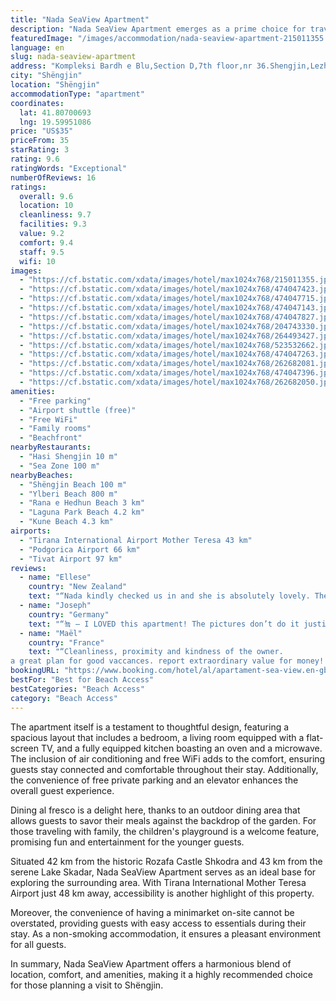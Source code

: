 ```yaml
---
title: "Nada SeaView Apartment"
description: "Nada SeaView Apartment emerges as a prime choice for travelers seeking the perfect blend of comfort and convenience in Shëngjin."
featuredImage: "/images/accommodation/nada-seaview-apartment-215011355.jpg"
language: en
slug: nada-seaview-apartment
address: "Kompleksi Bardh e Blu,Section D,7th floor,nr 36.Shengjin,Lezhe., 4001 Shëngjin, Albania"
city: "Shëngjin"
location: "Shëngjin"
accommodationType: "apartment"
coordinates:
  lat: 41.80700693
  lng: 19.59951086
price: "US$35"
priceFrom: 35
starRating: 3
rating: 9.6
ratingWords: "Exceptional"
numberOfReviews: 16
ratings:
  overall: 9.6
  location: 10
  cleanliness: 9.7
  facilities: 9.3
  value: 9.2
  comfort: 9.4
  staff: 9.5
  wifi: 10
images:
  - "https://cf.bstatic.com/xdata/images/hotel/max1024x768/215011355.jpg?k=b1005704de16f5a50cd5b5495557d2a47026f4809ed7b05228902773d7a161d2&o=&hp=1"
  - "https://cf.bstatic.com/xdata/images/hotel/max1024x768/474047423.jpg?k=4dd767e83d74181b19f0346e0d8b413eebe9573e378bd67ef9d0907d6a43ef08&o=&hp=1"
  - "https://cf.bstatic.com/xdata/images/hotel/max1024x768/474047715.jpg?k=c70199401c41974786538ce016d6f9e97b02cb3d597554644a3217b87967d4cc&o=&hp=1"
  - "https://cf.bstatic.com/xdata/images/hotel/max1024x768/474047143.jpg?k=daee1cc27a2e7feecd4b937c8ad7144bb109c83df28b57fea366ab3c9cf74e42&o=&hp=1"
  - "https://cf.bstatic.com/xdata/images/hotel/max1024x768/474047827.jpg?k=292666c2b7e3f301418a82e79c369a3818ae12bf3d687976cb76d64dd4c2905d&o=&hp=1"
  - "https://cf.bstatic.com/xdata/images/hotel/max1024x768/204743330.jpg?k=6081d0fb2c790db388b7138d127a3d9549e351a4682a4c1ebceb829a9d3ba69d&o=&hp=1"
  - "https://cf.bstatic.com/xdata/images/hotel/max1024x768/264493427.jpg?k=08d808f7bfe88c3fb993934d3d0a0d8823499a37e944f14f30901e2f7b734e87&o=&hp=1"
  - "https://cf.bstatic.com/xdata/images/hotel/max1024x768/523532662.jpg?k=b816a1dbfbea6969892710dbb652d89c8a9b87c17b3014406f9502143d278831&o=&hp=1"
  - "https://cf.bstatic.com/xdata/images/hotel/max1024x768/474047263.jpg?k=b92fc1c1bd51d75a03d97822a14190ca6c3f43df7edce7fa50e0b25beddeef6f&o=&hp=1"
  - "https://cf.bstatic.com/xdata/images/hotel/max1024x768/262682081.jpg?k=c96ff6bdee135ec9ad3151314d178c5e66892376665813c82bbedc6c46ac3371&o=&hp=1"
  - "https://cf.bstatic.com/xdata/images/hotel/max1024x768/474047396.jpg?k=be6e245d33b1b43f77c371bb752f71419b4953027577bfca40276d199883f403&o=&hp=1"
  - "https://cf.bstatic.com/xdata/images/hotel/max1024x768/262682050.jpg?k=3aa19457da455142cbed9e580f83bd0c7ae2fe2d8623b2245c9e5bbc63b410d0&o=&hp=1"
amenities:
  - "Free parking"
  - "Airport shuttle (free)"
  - "Free WiFi"
  - "Family rooms"
  - "Beachfront"
nearbyRestaurants:
  - "Hasi Shengjin 10 m"
  - "Sea Zone 100 m"
nearbyBeaches:
  - "Shëngjin Beach 100 m"
  - "Ylberi Beach 800 m"
  - "Rana e Hedhun Beach 3 km"
  - "Laguna Park Beach 4.2 km"
  - "Kune Beach 4.3 km"
airports:
  - "Tirana International Airport Mother Teresa 43 km"
  - "Podgorica Airport 66 km"
  - "Tivat Airport 97 km"
reviews:
  - name: "Ellese"
    country: "New Zealand"
    text: "“Nada kindly checked us in and she is absolutely lovely. The apartment is spotless and the view is amazing! it’s is well equipped and the linen and towels are lovely! Highly recommend staying here and we will be back.”"
  - name: "Joseph"
    country: "Germany"
    text: "“눀 – I LOVED this apartment! The pictures don’t do it justice. It is so modern and beautifully decorated, in a wonderful location in Shengjin. The beds are so comfortable. The apartment is a seaview apartment and spotlessly clean. The bathroom is...”"
  - name: "Maël"
    country: "France"
    text: "“Cleanliness, proximity and kindness of the owner.
a great plan for good vaccances. report extraordinary value for money! I highly recommend.”"
bookingURL: "https://www.booking.com/hotel/al/apartament-sea-view.en-gb.html?aid=8035640"
bestFor: "Best for Beach Access"
bestCategories: "Beach Access"
category: "Beach Access"
---
```


The apartment itself is a testament to thoughtful design, featuring a spacious layout that includes a bedroom, a living room equipped with a flat-screen TV, and a fully equipped kitchen boasting an oven and a microwave. The inclusion of air conditioning and free WiFi adds to the comfort, ensuring guests stay connected and comfortable throughout their stay. Additionally, the convenience of free private parking and an elevator enhances the overall guest experience.

Dining al fresco is a delight here, thanks to an outdoor dining area that allows guests to savor their meals against the backdrop of the garden. For those traveling with family, the children's playground is a welcome feature, promising fun and entertainment for the younger guests.

Situated 42 km from the historic Rozafa Castle Shkodra and 43 km from the serene Lake Skadar, Nada SeaView Apartment serves as an ideal base for exploring the surrounding area. With Tirana International Mother Teresa Airport just 48 km away, accessibility is another highlight of this property.

Moreover, the convenience of having a minimarket on-site cannot be overstated, providing guests with easy access to essentials during their stay. As a non-smoking accommodation, it ensures a pleasant environment for all guests.

In summary, Nada SeaView Apartment offers a harmonious blend of location, comfort, and amenities, making it a highly recommended choice for those planning a visit to Shëngjin.